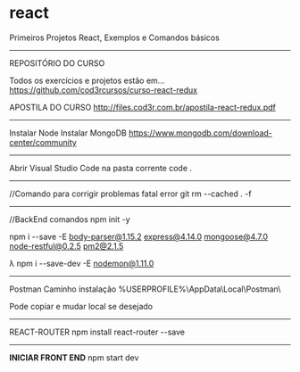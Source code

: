 # react
Primeiros Projetos React, Exemplos e Comandos básicos

-------------------------------------------------------------------------------------------------------------------------------------------
REPOSITÓRIO DO CURSO

Todos os exercícios e projetos estão em... https://github.com/cod3rcursos/curso-react-redux

APOSTILA DO CURSO
http://files.cod3r.com.br/apostila-react-redux.pdf

-------------------------------------------------------------------------------------------------------------------------------------------

Instalar Node
Instalar MongoDB
https://www.mongodb.com/download-center/community

-------------------------------------------------------------------------------------------------------------------------------------------

Abrir Visual Studio Code na pasta corrente
code .

-------------------------------------------------------------------------------------------------------------------------------------------

//Comando para corrigir problemas fatal error
git rm --cached . -f

-------------------------------------------------------------------------------------------------------------------------------------------
//BackEnd comandos
npm init -y

npm i --save -E body-parser@1.15.2 express@4.14.0 mongoose@4.7.0 node-restful@0.2.5 pm2@2.1.5

λ npm i --save-dev -E nodemon@1.11.0

-------------------------------------------------------------------------------------------------------------------------------------------
Postman Caminho instalação
%USERPROFILE%\AppData\Local\Postman\

Pode copiar e mudar local se desejado

-------------------------------------------------------------------------------------------------------------------------------------------

REACT-ROUTER
npm install react-router --save

-------------------------------------------------------------------------------------------------------------------------------------------

<b>INICIAR FRONT END</b>
npm start dev
